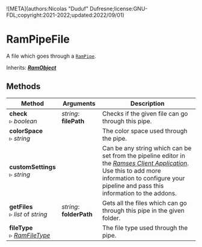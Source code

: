 ![META](authors:Nicolas "Duduf" Dufresne;license:GNU-FDL;copyright:2021-2022;updated:2022/09/01)

# RamPipeFile

A file which goes through a [`RamPipe`](ram_pipe.md).

Inherits: [***RamObject***](ram_object.md)

## Methods

| Method | Arguments | Description |
| --- | --- | --- |
| **check**<br />▹ *boolean* | *string*: **filePath** | Checks if the given file can go through this pipe. |
| **colorSpace**<br />▹ *string* | | The color space used through the pipe. |
| **customSettings**<br />▹ *string* | | Can be any string which can be set from the pipeline editor in the [*Ramses Client Application*](../../components/client/index.md). Use this to add more information to configure your pipeline and pass this information to the addons. |
| **getFiles**<br />▹ *list* of *string* | *string*: **folderPath** | Gets all the files which can go through this pipe in the given folder. |
| **fileType**<br />▹ *[RamFileType](ram_filetype.md)* | | The file type used through the pipe. |
